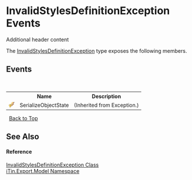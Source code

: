 # InvalidStylesDefinitionException Events
Additional header content 

The <a href="T_iTin_Export_Model_InvalidStylesDefinitionException">InvalidStylesDefinitionException</a> type exposes the following members.


## Events
&nbsp;<table><tr><th></th><th>Name</th><th>Description</th></tr><tr><td>![Protected event](media/protevent.gif "Protected event")</td><td>SerializeObjectState</td><td> (Inherited from Exception.)</td></tr></table>&nbsp;
<a href="#invalidstylesdefinitionexception-events">Back to Top</a>

## See Also


#### Reference
<a href="T_iTin_Export_Model_InvalidStylesDefinitionException">InvalidStylesDefinitionException Class</a><br /><a href="N_iTin_Export_Model">iTin.Export.Model Namespace</a><br />